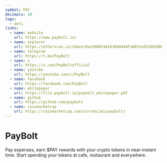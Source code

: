 ```yaml
---
symbol: PAY
decimals: 18
tags:
  - defi
links:
  - name: website
    url: https://www.paybolt.io/
  - name: explorer
    url: https://etherscan.io/token/0xe580074A10360404AF3ABfe2d524D5806D993ea3
  - name: telegram
    url: https://t.me/PayBolt
  - name: x
    url: https://x.com/PayBoltofficial
  - name: youtube
    url: https://youtube.com/c/PayBolt
  - name: facebook
    url: https://facebook.com/PayBolt
  - name: whitepaper
    url: https://file.paybolt.io/paybolt_whitepaper.pdf
  - name: github
    url: https://github.com/paybolt
  - name: coinmarketcap
    url: https://coinmarketcap.com/currencies/paybolt/
---
```


# PayBolt

Pay expenses, earn $PAY rewards with your crypto tokens in near-instant time. Start spending your tokens at cafe, restaurant and everywhere.
